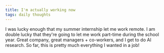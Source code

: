 ```yaml
---
title: I'm actually working now
tags: daily thoughts
---
```


I was lucky enough that my summer internship let me work remote. I am double lucky that they're going to let me work part-time during the school year. Great company, great managers + co-workers, and I get to do AI research. So far, this is pretty much everything I wanted in a job!
